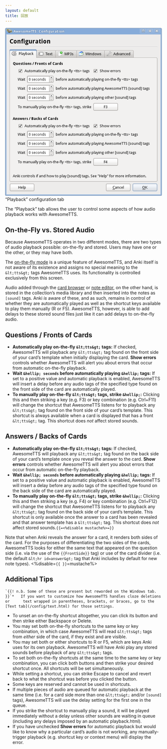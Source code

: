 ```yaml
---
layout: default
title: 回放
---
```




![AwesomeTTS configuration dialog with the Playback tab selected](/assets/images/config.playback.png)    &ldquo;Playback&rdquo; configuration tab

The &ldquo;Playback&rdquo; tab allows the user to control some aspects of  how audio playback works with AwesomeTTS.

## On-the-Fly vs. Stored Audio

Because AwesomeTTS operates in two different modes, there are two types of  audio playback possible: on-the-fly and stored. Users may have one or the  other, or they may have both.

The [on-the-fly mode](/usage/on-the-fly.html) is a unique feature of  AwesomeTTS, and Anki itself is not aware of its existence and assigns no  special meaning to the `&lt;tts&gt;` tags AwesomeTTS uses. Its  functionality is controlled exclusively from this screen.

Audio added through the [card browser](/usage/browser.html) or  [note editor](/usage/editor.html), on the other hand, is stored in the  collection&rsquo;s media library and then inserted into the notes as  `[sound]` tags. Anki _is_ aware of these, and as such,  remains in control of whether they are automatically played as well as the  shortcut keys available to play them manually (R or  F5). AwesomeTTS, however, is able to add delays to these stored  sound files just like it can add delays to on-the-fly audio.

## Questions / Fronts of Cards

*   **Automatically play on-the-fly `&lt;tts&gt;`      tags:** If checked, AwesomeTTS will playback any      `&lt;tts&gt;` tag found on the front side of your      card&rsquo;s template when initially displaying the card. **Show      errors** controls whether AwesomeTTS will alert you about errors      that occur from automatic on-the-fly playback.
*   **Wait `&hellip; seconds` before automatically      playing `&hellip;` tags:** If set to a positive value      and automatic playback is enabled, AwesomeTTS will insert a delay before      any audio tags of the specified type found on the front side of the card      are automatically played.
*   **To manually play on-the-fly `&lt;tts&gt;` tags,      strike `&hellip;`:** Clicking this and then striking a      key (e.g. F3) or key combination (e.g. Ctrl+F11)      will change the shortcut that AwesomeTTS listens for to playback any      `&lt;tts&gt;` tag found on the front side of your      card&rsquo;s template. This shortcut is always available when a card is      displayed that has a front `&lt;tts&gt;` tag. This shortcut      does _not_ affect stored sounds.

## Answers / Backs of Cards

*   **Automatically play on-the-fly `&lt;tts&gt;`      tags:** If checked, AwesomeTTS will playback any      `&lt;tts&gt;` tag found on the back side of your card&rsquo;s      template once you reveal the answer to the card. **Show      errors** controls whether AwesomeTTS will alert you about errors      that occur from automatic on-the-fly playback.
*   **Wait `&hellip; seconds` before automatically      playing `&hellip;` tags:** If set to a positive value      and automatic playback is enabled, AwesomeTTS will insert a delay before      any audio tags of the specified type found on the back side of the card      are automatically played.
*   **To manually play on-the-fly `&lt;tts&gt;` tags,      strike `&hellip;`:** Clicking this and then striking a      key (e.g. F4) or key combination (e.g. Ctrl+F12)      will change the shortcut that AwesomeTTS listens for to playback      any `&lt;tts&gt;` tag found on the back side of your      card&rsquo;s template. This shortcut is only available once the answer      to a card has been revealed and that answer template has a      `&lt;tts&gt;` tag. This shortcut does _not_ affect      stored sounds.`{{=<%disable mustache%>=}}`

Note that when Anki reveals the answer for a card, it renders both sides of  the card. For the purposes of differentiating the two sides of the cards,  AwesomeTTS looks for either the same text that appeared on the question side  (i.e. via the use of the ``{{FrontSide}}`` tag) or use of the card  divider (i.e. the default `&lt;hr id=answer&gt;` tag that Anki  includes by default for new note types).
<%disable=`{{ }}`=mustache%>

## Additional Tips

    `{{! n.b. Some of these are present but reworded on the Windows tab. }}`*   If you want to customize how AwesomeTTS handles cloze deletions or      text wrapped in parentheses, brackets, or braces, go to the      [Text tab](/config/text.html) for those settings.
*   To unset an on-the-fly shortcut altogether, you can click its button      and then strike either Backspace or Delete.
*   You may set both on-the-fly shortcuts to the same key or key      combination, in which case AwesomeTTS will read `&lt;tts&gt;`      tags from _either_ side of the card, if they exist and are      visible.
*   You may set both or either shortcuts to R or F5,      which are keys Anki uses for its own playback. AwesomeTTS will have Anki      play any stored sounds before playback of any `&lt;tts&gt;`      tags.
*   To set both on-the-fly shortcuts at the same time to the same key or      key combination, you can click both buttons and then strike your desired      shortcut once. All shortcuts will be set simultaneously.
*   While setting a shortcut, you can strike Escape to cancel      and revert back to what the shortcut was before you clicked the      button.
*   Some keys are reserved and cannot be used in shortcuts.
*   If multiple pieces of audio are queued for automatic playback at the      same time (i.e. for a card side more than one `&lt;tts&gt;`      and/or `[sound]` tags), AwesomeTTS will use the delay setting      for the first one in the queue.
*   If you strike the shortcut to manually play a sound, it will be played      immediately without a delay unless other sounds are waiting in queue      (including any delays imposed by an automatic playback.html).
*   If you have unchecked **Show errors** for automatic      playback but would like to know why a particular card&rsquo;s audio is      not working, any manually-trigger playback (e.g. shortcut key or context      menu) will display the error.